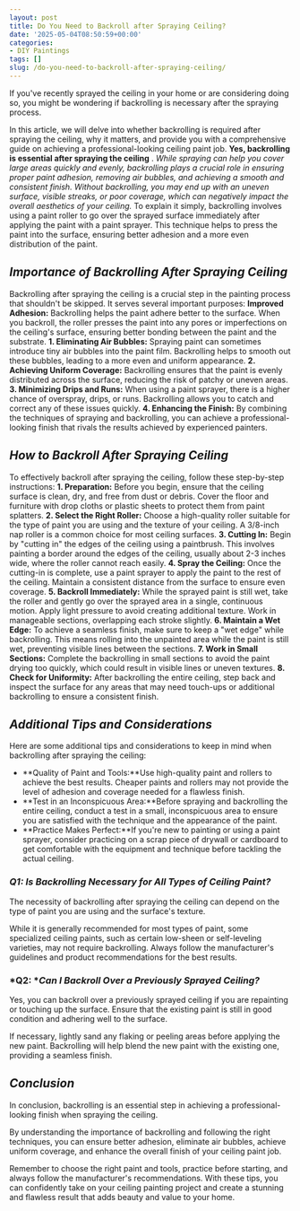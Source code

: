 ```yaml
---
layout: post
title: Do You Need to Backroll after Spraying Ceiling?
date: '2025-05-04T08:50:59+00:00'
categories:
- DIY Paintings
tags: []
slug: /do-you-need-to-backroll-after-spraying-ceiling/
---
```


If you've recently sprayed the ceiling in your home or are considering doing so, you might be wondering if backrolling is necessary after the spraying process.

In this article, we will delve into whether backrolling is required after spraying the ceiling, why it matters, and provide you with a comprehensive guide on achieving a professional-looking ceiling paint job.
**Yes, backrolling is essential after spraying the ceiling**
.
*While spraying can help you cover large areas quickly and evenly, backrolling plays a crucial role in ensuring proper paint adhesion, removing air bubbles, and achieving a smooth and consistent finish. Without backrolling, you may end up with an uneven surface, visible streaks, or poor coverage, which can negatively impact the overall aesthetics of your ceiling.*
To explain it simply, backrolling involves using a paint roller to go over the sprayed surface immediately after applying the paint with a paint sprayer. This technique helps to press the paint into the surface, ensuring better adhesion and a more even distribution of the paint.
## *Importance of Backrolling After Spraying Ceiling*
Backrolling after spraying the ceiling is a crucial step in the painting process that shouldn't be skipped. It serves several important purposes:
**Improved Adhesion:**
Backrolling helps the paint adhere better to the surface. When you backroll, the roller presses the paint into any pores or imperfections on the ceiling's surface, ensuring better bonding between the paint and the substrate.
**1. Eliminating Air Bubbles:**
Spraying paint can sometimes introduce tiny air bubbles into the paint film. Backrolling helps to smooth out these bubbles, leading to a more even and uniform appearance.
**2. Achieving Uniform Coverage:**
Backrolling ensures that the paint is evenly distributed across the surface, reducing the risk of patchy or uneven areas.
**3. Minimizing Drips and Runs:**
When using a paint sprayer, there is a higher chance of overspray, drips, or runs. Backrolling allows you to catch and correct any of these issues quickly.
**4. Enhancing the Finish:**
By combining the techniques of spraying and backrolling, you can achieve a professional-looking finish that rivals the results achieved by experienced painters.
## *How to Backroll After Spraying Ceiling*
To effectively backroll after spraying the ceiling, follow these step-by-step instructions:
**1. Preparation:**
Before you begin, ensure that the ceiling surface is clean, dry, and free from dust or debris. Cover the floor and furniture with drop cloths or plastic sheets to protect them from paint splatters.
**2. Select the Right Roller:**
Choose a high-quality roller suitable for the type of paint you are using and the texture of your ceiling. A 3/8-inch nap roller is a common choice for most ceiling surfaces.
**3. Cutting In:**
Begin by "cutting in" the edges of the ceiling using a paintbrush. This involves painting a border around the edges of the ceiling, usually about 2-3 inches wide, where the roller cannot reach easily.
**4. Spray the Ceiling:**
Once the cutting-in is complete, use a paint sprayer to apply the paint to the rest of the ceiling. Maintain a consistent distance from the surface to ensure even coverage.
**5. Backroll Immediately:**
While the sprayed paint is still wet, take the roller and gently go over the sprayed area in a single, continuous motion. Apply light pressure to avoid creating additional texture. Work in manageable sections, overlapping each stroke slightly.
**6. Maintain a Wet Edge:**
To achieve a seamless finish, make sure to keep a "wet edge" while backrolling. This means rolling into the unpainted area while the paint is still wet, preventing visible lines between the sections.
**7. Work in Small Sections:**
Complete the backrolling in small sections to avoid the paint drying too quickly, which could result in visible lines or uneven textures.
**8. Check for Uniformity:**
After backrolling the entire ceiling, step back and inspect the surface for any areas that may need touch-ups or additional backrolling to ensure a consistent finish.
## *Additional Tips and Considerations*
Here are some additional tips and considerations to keep in mind when backrolling after spraying the ceiling:
- **Quality of Paint and Tools:**Use high-quality paint and rollers to achieve the best results. Cheaper paints and rollers may not provide the level of adhesion and coverage needed for a flawless finish.
- **Test in an Inconspicuous Area:**Before spraying and backrolling the entire ceiling, conduct a test in a small, inconspicuous area to ensure you are satisfied with the technique and the appearance of the paint.
- **Practice Makes Perfect:**If you're new to painting or using a paint sprayer, consider practicing on a scrap piece of drywall or cardboard to get comfortable with the equipment and technique before tackling the actual ceiling.
### *Q1: Is Backrolling Necessary for All Types of Ceiling Paint?*
The necessity of backrolling after spraying the ceiling can depend on the type of paint you are using and the surface's texture.

While it is generally recommended for most types of paint, some specialized ceiling paints, such as certain low-sheen or self-leveling varieties, may not require backrolling. Always follow the manufacturer's guidelines and product recommendations for the best results.
### *Q2: **Can I Backroll Over a Previously Sprayed Ceiling?*
Yes, you can backroll over a previously sprayed ceiling if you are repainting or touching up the surface. Ensure that the existing paint is still in good condition and adhering well to the surface.

If necessary, lightly sand any flaking or peeling areas before applying the new paint. Backrolling will help blend the new paint with the existing one, providing a seamless finish.
## *Conclusion*
In conclusion, backrolling is an essential step in achieving a professional-looking finish when spraying the ceiling.

By understanding the importance of backrolling and following the right techniques, you can ensure better adhesion, eliminate air bubbles, achieve uniform coverage, and enhance the overall finish of your ceiling paint job.

Remember to choose the right paint and tools, practice before starting, and always follow the manufacturer's recommendations. With these tips, you can confidently take on your ceiling painting project and create a stunning and flawless result that adds beauty and value to your home.
